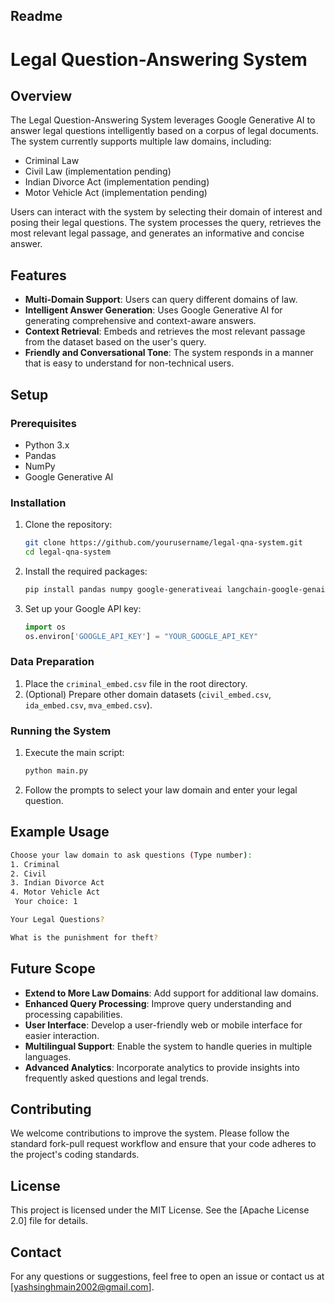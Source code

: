## Readme

# Legal Question-Answering System

## Overview

The Legal Question-Answering System leverages Google Generative AI to answer legal questions intelligently based on a corpus of legal documents. The system currently supports multiple law domains, including:

- Criminal Law
- Civil Law (implementation pending)
- Indian Divorce Act (implementation pending)
- Motor Vehicle Act (implementation pending)

Users can interact with the system by selecting their domain of interest and posing their legal questions. The system processes the query, retrieves the most relevant legal passage, and generates an informative and concise answer.

## Features

- **Multi-Domain Support**: Users can query different domains of law.
- **Intelligent Answer Generation**: Uses Google Generative AI for generating comprehensive and context-aware answers.
- **Context Retrieval**: Embeds and retrieves the most relevant passage from the dataset based on the user's query.
- **Friendly and Conversational Tone**: The system responds in a manner that is easy to understand for non-technical users.

## Setup

### Prerequisites

- Python 3.x
- Pandas
- NumPy
- Google Generative AI

### Installation

1. Clone the repository:

   ```bash
   git clone https://github.com/yourusername/legal-qna-system.git
   cd legal-qna-system
   ```

2. Install the required packages:

   ```bash
   pip install pandas numpy google-generativeai langchain-google-genai
   ```

3. Set up your Google API key:

   ```python
   import os
   os.environ['GOOGLE_API_KEY'] = "YOUR_GOOGLE_API_KEY"
   ```

### Data Preparation

1. Place the `criminal_embed.csv` file in the root directory.
2. (Optional) Prepare other domain datasets (`civil_embed.csv`, `ida_embed.csv`, `mva_embed.csv`).

### Running the System

1. Execute the main script:

   ```bash
   python main.py
   ```

2. Follow the prompts to select your law domain and enter your legal question.

## Example Usage

```bash
Choose your law domain to ask questions (Type number):
1. Criminal
2. Civil
3. Indian Divorce Act
4. Motor Vehicle Act
 Your choice: 1

Your Legal Questions?

What is the punishment for theft?
```

## Future Scope

- **Extend to More Law Domains**: Add support for additional law domains.
- **Enhanced Query Processing**: Improve query understanding and processing capabilities.
- **User Interface**: Develop a user-friendly web or mobile interface for easier interaction.
- **Multilingual Support**: Enable the system to handle queries in multiple languages.
- **Advanced Analytics**: Incorporate analytics to provide insights into frequently asked questions and legal trends.

## Contributing

We welcome contributions to improve the system. Please follow the standard fork-pull request workflow and ensure that your code adheres to the project's coding standards.

## License

This project is licensed under the MIT License. See the [Apache License 2.0] file for details.

## Contact

For any questions or suggestions, feel free to open an issue or contact us at [yashsinghmain2002@gmail.com].


